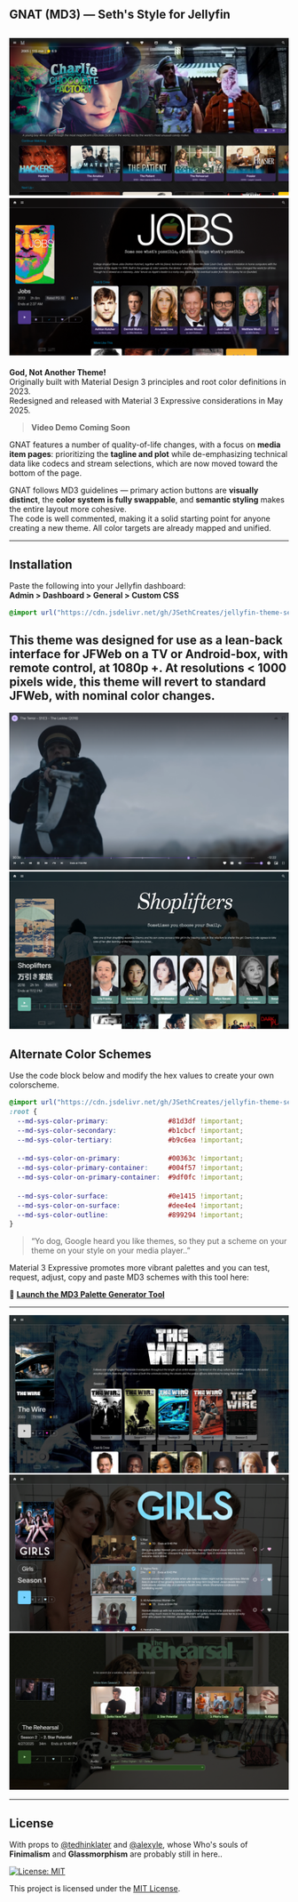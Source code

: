 ## GNAT (MD3) — Seth's Style for Jellyfin
![Homepage with Seth's Spotlight](https://raw.githubusercontent.com/JSethCreates/jellyfin-theme-sethstyle/main/screenshots/1homepage.png)  
![Media Page – Film](https://raw.githubusercontent.com/JSethCreates/jellyfin-theme-sethstyle/main/screenshots/2movie.png)  
---
**God, Not Another Theme!**  
Originally built with Material Design 3 principles and root color definitions in 2023.  
Redesigned and released with Material 3 Expressive considerations in May 2025.

> **Video Demo Coming Soon**

 
GNAT features a number of quality-of-life changes, with a focus on **media item pages**: prioritizing the **tagline and plot** while de-emphasizing technical data like codecs and stream selections, which are now moved toward the bottom of the page.

GNAT follows MD3 guidelines — primary action buttons are **visually distinct**, the **color system is fully swappable**, and **semantic styling** makes the entire layout more cohesive.  
The code is well commented, making it a solid starting point for anyone creating a new theme. All color targets are already mapped and unified.

---

## Installation

Paste the following into your Jellyfin dashboard:  
**Admin > Dashboard > General > Custom CSS**

```css
@import url("https://cdn.jsdelivr.net/gh/JSethCreates/jellyfin-theme-sethstyle@v1.0.0/sethstyle.css");
```
This theme was designed for use as a lean-back interface for JFWeb on a TV or Android-box, with remote control, at 1080p +.
At resolutions < 1000 pixels wide, this theme will revert to standard JFWeb, with nominal color changes.
---
![Basic OSD](https://raw.githubusercontent.com/JSethCreates/jellyfin-theme-sethstyle/main/screenshots/3osd.png)
![Color Variant - Movie](https://raw.githubusercontent.com/JSethCreates/jellyfin-theme-sethstyle/main/screenshots/4movie.png)  

## Alternate Color Schemes

Use the code block below and modify the hex values to create your own colorscheme.

```css
@import url("https://cdn.jsdelivr.net/gh/JSethCreates/jellyfin-theme-sethstyle@v1.0.0/sethstyle.css");
:root {
  --md-sys-color-primary:               #81d3df !important;
  --md-sys-color-secondary:             #b1cbcf !important;
  --md-sys-color-tertiary:              #b9c6ea !important;

  --md-sys-color-on-primary:            #00363c !important;
  --md-sys-color-primary-container:     #004f57 !important;
  --md-sys-color-on-primary-container:  #9df0fc !important;

  --md-sys-color-surface:               #0e1415 !important;
  --md-sys-color-on-surface:            #dee4e4 !important;
  --md-sys-color-outline:               #899294 !important;
}

```
> “Yo dog, Google heard you like themes, so they put a scheme on your theme on your style on your media player..”

Material 3 Expressive promotes more vibrant palettes and you can test, request, adjust, copy and paste MD3 schemes with this tool here:

🎨 [**Launch the MD3 Palette Generator Tool**](https://jsethcreates.github.io/web-tool-md3-palette-lab/)

---

![Series Page](https://raw.githubusercontent.com/JSethCreates/jellyfin-theme-sethstyle/main/screenshots/5series.png)  
![Season View](https://raw.githubusercontent.com/JSethCreates/jellyfin-theme-sethstyle/main/screenshots/6season.png)  
![Episode Detail](https://raw.githubusercontent.com/JSethCreates/jellyfin-theme-sethstyle/main/screenshots/7episode.png)

---

## License

With props to [@tedhinklater](https://github.com/tedhinklater) and [@alexyle](https://github.com/alexyle), whose Who's souls of **Finimalism** and **Glassmorphism** are probably still in here.. 

[![License: MIT](https://img.shields.io/badge/License-MIT-yellow.svg)](LICENSE)

This project is licensed under the [MIT License](LICENSE).
